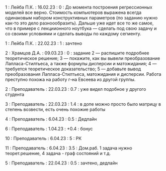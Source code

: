1 : Лейба П.К. : 16.02.23 : 0 : До момента построения регрессионных моделей все верно. Стоимость компьютеров выражена всегда одинаковым набором конструктивных параметров (по заданию нужно как-то это дело разноообразить). Дальше уже идет все то же самое, что в примере с лекциионного ноутбука — сделать под свою задачу и со своими условиями и сделать выводы по каждому сегменту.

1 : Лейба П.К. : 22.02.23 : 1 : зачтено

2 : Храмцов Д.А. : 09.03.23 : 0 : задание 2 — распишите подробнее теоретическое решение; 3 — покажите, как вы вывели преобразование Лапласа-Стилтьеса, а также формулы дисперсии и матожидания; 4 — требуется теоретическое доказательство; 5 — добавьте вывод преобразования Лапласа-Стилтьеса, матожидания и дисперсии. Работа преступно похожа на работу г-на Евсеева из другой группы.

2 : Преподаватель : 22.03.23 : 0.7 : уже видел подобное у другого студента

3 : Преподаватель : 22.03.23 : 1.4 : в допе можно просто было матрицу в степень возвести, есть очень похожие работы

4 : Преподаватель : 6.04.23 : 0.5 : Дедлайн

6 : Преподаватель : 1.04.23 : +0.4 : бонус

10 : Преподаватель : 6.04.23 : 5 : РК

11 : Преподаватель : 6.04.23 : 3.5 : Дом.раб. 1 задача нужно теорет.решение, 4 задача - граф состояний и т.д. 

5 : Преподаватель : 22.04.23 : 0.5 : зачтено, дедлайн
